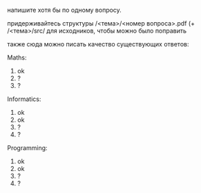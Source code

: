 напишите хотя бы по одному вопросу.

придерживайтесь структуры /<тема>/<номер вопроса>.pdf (+ /<тема>/src/ для исходников, чтобы можно было поправить

также сюда можно писать качество существующих ответов:

Maths:

1. ok
2. ?
3. ?

Informatics:

1. ok
2. ok
3. ?
4. ?

Programming:

1. ok
2. ok
3. ?
4. ?
